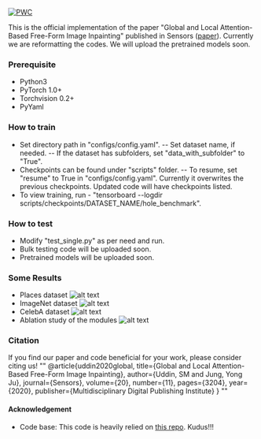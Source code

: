 [![PWC](https://img.shields.io/endpoint.svg?url=https://paperswithcode.com/badge/global-and-local-attention-based-free-form/image-inpainting-on-places2)](https://paperswithcode.com/sota/image-inpainting-on-places2?p=global-and-local-attention-based-free-form)

This is the official implementation of the paper "Global and Local Attention-Based Free-Form Image Inpainting" published in Sensors ([paper](https://www.mdpi.com/1424-8220/20/11/3204)). Currently we are reformatting the codes. We will upload the pretrained models soon.

### Prerequisite
- Python3
- PyTorch 1.0+
- Torchvision 0.2+
- PyYaml

### How to train
- Set directory path in "configs/config.yaml". 
-- Set dataset name, if needed. 
-- If the dataset has subfolders, set "data_with_subfolder" to "True".
- Checkpoints can be found under "scripts" folder.
-- To resume, set "resume" to True in "configs/config.yaml". Currently it overwrites the previous checkpoints. Updated code will have checkpoints listed.
- To view training, run - "tensorboard --logdir scripts/checkpoints/DATASET_NAME/hole_benchmark".

### How to test
- Modify "test_single.py" as per need and run.
- Bulk testing code will be uploaded soon.
- Pretrained models will be uploaded soon. 

### Some Results
- Places dataset
![alt text](img/places.png)
- ImageNet dataset
![alt text](img/imagenet.png)
- CelebA dataset
![alt text](img/celeba.png)
- Ablation study of the modules
![alt text](img/ablation.png)




### Citation
If you find our paper and code beneficial for your work, please consider citing us!
""
@article{uddin2020global,
  title={Global and Local Attention-Based Free-Form Image Inpainting},
  author={Uddin, SM and Jung, Yong Ju},
  journal={Sensors},
  volume={20},
  number={11},
  pages={3204},
  year={2020},
  publisher={Multidisciplinary Digital Publishing Institute}
}
""
#### Acknowledgement
- Code base: This code is heavily relied on [this repo](https://github.com/daa233/generative-inpainting-pytorch). Kudus!!!
